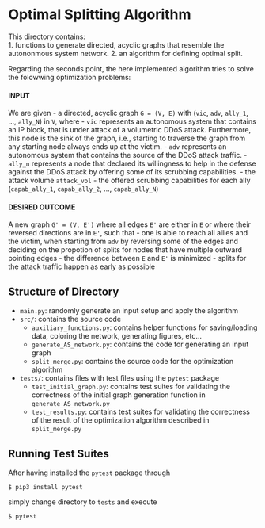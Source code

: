 # Optimal Splitting Algorithm

This directory contains:  	
	1. functions to generate directed, acyclic graphs that resemble the autononmous system network.
	2. an algorithm for defining optimal split.

Regarding the seconds point, the here implemented algorithm tries to solve the folowwing optimization problems:

#### INPUT
We are given 
	- a directed, acyclic graph `G = (V, E)` with (`vic`, `adv`, `ally_1`, ..., `ally_N`) in `V`, where
		- `vic` represents an autonomous system that contains an IP block, that is under attack of a volumetric DDoS attack. Furthermore, this node is the sink of the graph, i.e., starting to traverse the graph from any starting node always ends up at the victim.
		- `adv` represents an autonomous system that contains the source of the DDoS attack traffic.
		- `ally_n` represents a node that declared its willingness to help in the defense against the DDoS attack by offering some of its scrubbing capabilities.
	- the attack volume `attack_vol`
	- the offered scrubbing capabilities for each ally (`capab_ally_1`, `capab_ally_2`, ..., `capab_ally_N`)

#### DESIRED OUTCOME
A new graph `G' = (V, E')` where all edges `E'` are either in `E` or where their reversed directions are in `E'`, such that
	- one is able to reach all allies and the victim, when starting from `adv` by reversing some of the edges and deciding on the propotion of splits for nodes that have multiple outward pointing edges
	- the difference between `E` and `E'` is minimized
	- splits for the attack traffic happen as early as possible

## Structure of Directory
- `main.py`: randomly generate an input setup and apply the algorithm
- `src/`: contains the source code
	- `auxiliary_functions.py`: contains helper functions for saving/loading data, coloring the network, generating figures, etc...
	- `generate_AS_network.py`: contains the code for generating an input graph 
	- `split_merge.py`: contains the source code for the optimization algorithm
- `tests/`: contains files with test files using the `pytest` package
	- `test_initial_graph.py`: contains test suites for validating the correctness of the initial graph generation function in `generate_AS_network.py`
	- `test_results.py`: contains test suites for validating the correctness of the result of the optimization algorithm described in `split_merge.py`

## Running Test Suites
After having installed the `pytest` package through
```
$ pip3 install pytest
```
simply change directory to `tests` and execute
```
$ pytest
```